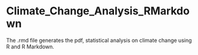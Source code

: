 # Climate_Change_Analysis_RMarkdown
 The .rmd file generates the pdf, statistical analysis on climate change using R and R Markdown.
